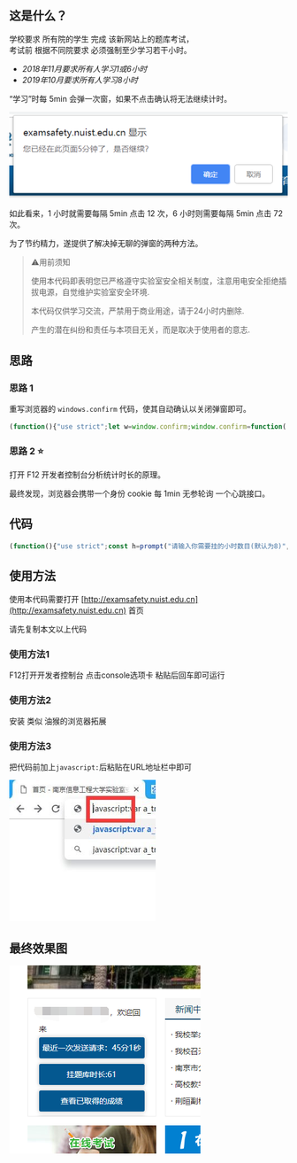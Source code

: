 ## 这是什么？

学校要求 所有院的学生 完成 该新网站上的题库考试，<br/>考试前 根据不同院要求 必须强制至少学习若干小时。

- *2018年11月要求所有人学习1或6小时*
- *2019年10月要求所有人学习8小时*

“学习”时每 5min 会弹一次窗，如果不点击确认将无法继续计时。

![](assets/alertshot.png)

如此看来，1 小时就需要每隔 5min 点击 12 次，6 小时则需要每隔 5min 点击 72 次。

为了节约精力，遂提供了解决掉无聊的弹窗的两种方法。

> ⚠用前须知
> 
> 使用本代码即表明您已严格遵守实验室安全相关制度，注意用电安全拒绝插拔电源，自觉维护实验室安全环境.
> 
> 本代码仅供学习交流，严禁用于商业用途，请于24小时内删除. 
>
> 产生的潜在纠纷和责任与本项目无关，而是取决于使用者的意志.

## 思路

### 思路 1

重写浏览器的 `windows.confirm` 代码，使其自动确认以关闭弹窗即可。

```javascript
(function(){"use strict";let w=window.confirm;window.confirm=function(...args){if(args[0].indexOf("5分钟")>=0){return true}else{return w(...args)}}})();
```

### 思路 2 ⭐

打开 F12 开发者控制台分析统计时长的原理。

最终发现，浏览器会携带一个身份 cookie 每 1min 无参轮询 一个心跳接口。

## 代码

```javascript
(function(){"use strict";const h=prompt("请输入你需要挂的小时数目(默认为8)","8");let a_tm=0;setInterval(function(){a_tm%60==0?$.post("/exam_xuexi_online.php",{cmd:"xuexi_online"},function(n){n=JSON.parse(n),!n.shichang&&alert("未登录或系统错误"),$(".block-login .explanation li:first").html("<a class='changePassword loginCommonBtn'>最近一次发送请求:"+n.shichang+"</a>"),-1!=n.shichang.indexOf(`${h}时`)&&alert("挂完了"),console.log(n.shichang)}):$(".block-login .explanation li:eq(1)").html("<a class='changePassword loginCommonBtn'>挂题库时长:"+a_tm+"</a>"),a_tm++},1e3)})();
```

## 使用方法

使用本代码需要打开 [http://examsafety.nuist.edu.cn](http://examsafety.nuist.edu.cn) 首页

请先复制本文以上代码

### 使用方法1

F12打开开发者控制台 点击console选项卡 粘贴后回车即可运行

### 使用方法2

安装 类似 油猴的浏览器拓展

### 使用方法3

把代码前加上`javascript:`后粘贴在URL地址栏中即可

![](assets/usage.jpg)

## 最终效果图

![](assets/effect.png)
